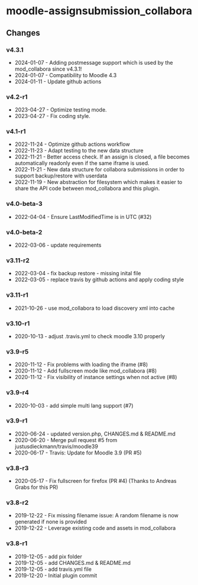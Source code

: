 moodle-assignsubmission_collabora
=================================

Changes
-------

### v4.3.1
* 2024-01-07 -  Adding postmessage support which is used by the mod_collabora since v4.3.1!
* 2024-01-07 -  Compatibility to Moodle 4.3
* 2024-01-11 -  Update github actions

### v4.2-r1

* 2023-04-27 -  Optimize testing mode.
* 2023-04-27 -  Fix coding style.

### v4.1-r1

* 2022-11-24 -  Optimize github actions workflow
* 2022-11-23 -  Adapt testing to the new data structure
* 2022-11-21 -  Better access check. If an assign is closed, a file becomes automatically readonly even if the same iframe is used.
* 2022-11-21 -  New data structure for collabora submissions in order to support backup/restore with userdata
* 2022-11-19 -  New abstraction for filesystem which makes it easier to share the API code between mod_collabora and this plugin.

### v4.0-beta-3

* 2022-04-04 -  Ensure LastModifiedTime is in UTC (#32)

### v4.0-beta-2

* 2022-03-06 - update requirements

### v3.11-r2

* 2022-03-04 - fix backup restore - missing inital file
* 2022-03-05 - replace travis by github actions and apply coding style

### v3.11-r1

* 2021-10-26 - use mod_collabora to load discovery xml into cache

### v3.10-r1

* 2020-10-13 - adjust .travis.yml to check moodle 3.10 properly

### v3.9-r5

* 2020-11-12 - Fix problems with loading the iframe (#8)
* 2020-11-12 - Add fullscreen mode like mod_collabora (#8)
* 2020-11-12 - Fix visibility of instance settings when not active (#8)

### v3.9-r4

* 2020-10-03 - add simple multi lang support (#7)

### v3.9-r1

* 2020-06-24 - updated version.php, CHANGES.md & README.md
* 2020-06-20 - Merge pull request #5 from justusdieckmann/travis/moodle39
* 2020-06-17 - Travis: Update for Moodle 3.9 (PR #5)

### v3.8-r3
* 2020-05-17 - Fix fullscreen for firefox (PR #4) (Thanks to Andreas Grabs for this PR)

### v3.8-r2
* 2019-12-22 - Fix missing filename issue: A random filename is now generated if none is provided
* 2019-12-22 - Leverage existing code and assets in mod_collabora

### v3.8-r1
* 2019-12-05 - add pix folder
* 2019-12-05 - add CHANGES.md & README.md
* 2019-12-05 - add travis.yml file
* 2019-12-20 - Initial plugin commit
